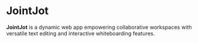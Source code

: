 # JointJot
**JointJot** is a dynamic web app empowering collaborative workspaces with versatile text editing and interactive whiteboarding features.

